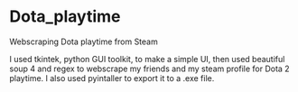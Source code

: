 # Dota_playtime
Webscraping Dota playtime from Steam


I used tkintek, python GUI toolkit, to make a simple UI, then used beautiful soup 4 and regex to webscrape my friends and my steam profile for Dota 2 playtime.
I also used pyintaller to export it to a .exe file.
